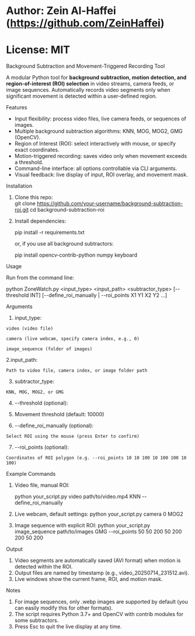 # Author: Zein Al-Haffei (https://github.com/ZeinHaffei)
# License: MIT


Background Subtraction and Movement-Triggered Recording Tool

A modular Python tool for **background subtraction, motion detection, and region-of-interest (ROI) selection** in video streams, camera feeds, or image sequences. Automatically records video segments only when significant movement is detected within a user-defined region.


Features

- Input flexibility: process video files, live camera feeds, or sequences of images.
- Multiple background subtraction algorithms: KNN, MOG, MOG2, GMG (OpenCV).
- Region of Interest (ROI): select interactively with mouse, or specify exact coordinates.
- Motion-triggered recording: saves video only when movement exceeds a threshold.
- Command-line interface: all options controllable via CLI arguments.
- Visual feedback: live display of input, ROI overlay, and movement mask.


Installation

1. Clone this repo:   
   git clone https://github.com/your-username/background-subtraction-roi.git
   cd background-subtraction-roi

2. Install dependencies:

   pip install -r requirements.txt

   or, if you use all background subtractors:
   
     pip install opencv-contrib-python numpy keyboard

Usage

Run from the command line:

  python ZoneWatch.py <input_type> <input_path> <subtractor_type> [--threshold INT] [--define_roi_manually | --roi_points X1 Y1 X2 Y2 ...]


Arguments
  1. input_type:

    video (video file)

    camera (live webcam, specify camera index, e.g., 0)

    image_sequence (folder of images)

  2.input_path:

    Path to video file, camera index, or image folder path

  3. subtractor_type:

    KNN, MOG, MOG2, or GMG

  4. --threshold (optional):

  5. Movement threshold (default: 10000)

  6. --define_roi_manually (optional):

    Select ROI using the mouse (press Enter to confirm)

  7. --roi_points (optional):

    Coordinates of ROI polygon (e.g. --roi_points 10 10 100 10 100 100 10 100)



Example Commands
  1. Video file, manual ROI:
     
     python your_script.py video path/to/video.mp4 KNN --define_roi_manually
  
  2. Live webcam, default settings:
       python your_script.py camera 0 MOG2

  3. Image sequence with explicit ROI:
     python your_script.py image_sequence path/to/images GMG --roi_points 50 50 200 50 200 200 50 200

Output
  1. Video segments are automatically saved (AVI format) when motion is detected within the ROI.
  2. Output files are named by timestamp (e.g., video_20250714_231512.avi).
  3. Live windows show the current frame, ROI, and motion mask.

Notes
  1. For image sequences, only .webp images are supported by default (you can easily modify this for other formats).
  2. The script requires Python 3.7+ and OpenCV with contrib modules for some subtractors.
  3. Press Esc to quit the live display at any time.





   
